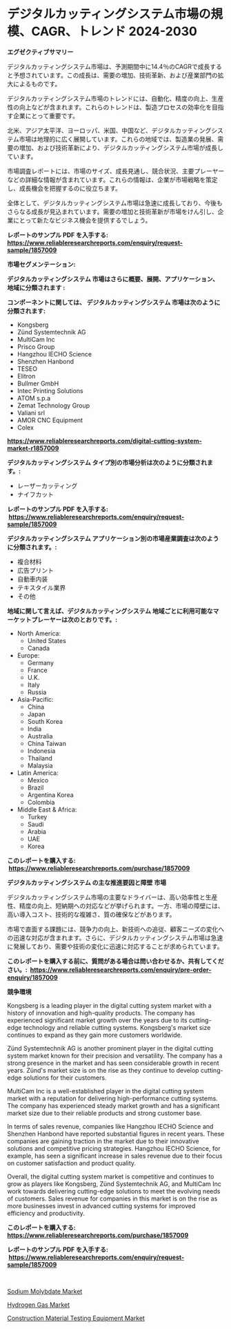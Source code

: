 <p><h1>デジタルカッティングシステム市場の規模、CAGR、トレンド 2024-2030</h1></p><p><strong>エグゼクティブサマリー</strong></p>
<p><p>デジタルカッティングシステム市場は、予測期間中に14.4％のCAGRで成長すると予想されています。この成長は、需要の増加、技術革新、および産業部門の拡大によるものです。</p><p>デジタルカッティングシステム市場のトレンドには、自動化、精度の向上、生産性の向上などが含まれます。これらのトレンドは、製造プロセスの効率化を目指す企業にとって重要です。</p><p>北米、アジア太平洋、ヨーロッパ、米国、中国など、デジタルカッティングシステム市場は地理的に広く展開しています。これらの地域では、製造業の発展、需要の増加、および技術革新により、デジタルカッティングシステム市場が成長しています。</p><p>市場調査レポートには、市場のサイズ、成長見通し、競合状況、主要プレーヤーなどの詳細な情報が含まれています。これらの情報は、企業が市場戦略を策定し、成長機会を把握するのに役立ちます。</p><p>全体として、デジタルカッティングシステム市場は急速に成長しており、今後もさらなる成長が見込まれています。需要の増加と技術革新が市場をけん引し、企業にとって新たなビジネス機会を提供するでしょう。</p></p>
<p><strong>レポートのサンプル PDF を入手する: <a href="https://www.reliableresearchreports.com/enquiry/request-sample/1857009">https://www.reliableresearchreports.com/enquiry/request-sample/1857009</a></strong></p>
<p><strong>市場セグメンテーション:</strong></p>
<p><strong> デジタルカッティングシステム 市場はさらに概要、展開、アプリケーション、地域に分類されます :</strong></p>
<p><strong>コンポーネントに関しては、 デジタルカッティングシステム 市場は次のように分類されます: &nbsp;</strong></p>
<p><ul><li>Kongsberg</li><li>Zünd Systemtechnik AG</li><li>MultiCam Inc</li><li>Prisco Group</li><li>Hangzhou IECHO Science</li><li>Shenzhen Hanbond</li><li>TESEO</li><li>Elitron</li><li>Bullmer GmbH</li><li>Intec Printing Solutions</li><li>ATOM s.p.a</li><li>Zemat Technology Group</li><li>Valiani srl</li><li>AMOR CNC Equipment</li><li>Colex</li></ul></p>
<p><strong><a href="https://www.reliableresearchreports.com/digital-cutting-system-market-r1857009">https://www.reliableresearchreports.com/digital-cutting-system-market-r1857009</a></strong></p>
<p><strong> デジタルカッティングシステム タイプ別の市場分析は次のように分類されます。:</strong></p>
<p><ul><li>レーザーカッティング</li><li>ナイフカット</li></ul></p>
<p><strong>レポートのサンプル PDF を入手する: &nbsp;<a href="https://www.reliableresearchreports.com/enquiry/request-sample/1857009">https://www.reliableresearchreports.com/enquiry/request-sample/1857009</a></strong></p>
<p><strong> デジタルカッティングシステム アプリケーション別の市場産業調査は次のように分類されます。:</strong></p>
<p><ul><li>複合材料</li><li>広告プリント</li><li>自動車内装</li><li>テキスタイル業界</li><li>その他</li></ul></p>
<p><strong>地域に関して言えば、デジタルカッティングシステム 地域ごとに利用可能なマーケットプレーヤーは次のとおりです。:</strong></p>
<p><ul>
    <li>
        North America:
        <ul>
            <li>United States</li>
            <li>Canada</li>
        </ul>
    </li>
    <li>
        Europe:
        <ul>
            <li>Germany</li>
            <li>France</li>
            <li>U.K.</li>
            <li>Italy</li>
            <li>Russia</li>
        </ul>
    </li>
    <li>
        Asia-Pacific:
        <ul>
            <li>China</li>
            <li>Japan</li>
            <li>South Korea</li>
            <li>India</li>
            <li>Australia</li>
            <li>China Taiwan</li>
            <li>Indonesia</li>
            <li>Thailand</li>
            <li>Malaysia</li>
        </ul>
    </li>
    <li>
        Latin America:
        <ul>
            <li>Mexico</li>
            <li>Brazil</li>
            <li>Argentina Korea</li>
            <li>Colombia</li>
        </ul>
    </li>
    <li>
        Middle East & Africa:
        <ul>
            <li>Turkey</li>
            <li>Saudi</li>
            <li>Arabia</li>
            <li>UAE</li>
            <li>Korea</li>
        </ul>
    </li>
    </ul></p>
<p><strong>このレポートを購入する: &nbsp;<a href="https://www.reliableresearchreports.com/purchase/1857009">https://www.reliableresearchreports.com/purchase/1857009</a></strong></p>
<p><strong>デジタルカッティングシステム の主な推進要因と障壁 市場</strong></p>
<p><p>デジタルカッティングシステム市場の主要なドライバーは、高い効率性と生産性、精度の向上、短納期への対応などが挙げられます。一方、市場の障壁には、高い導入コスト、技術的な複雑さ、質の確保などがあります。</p><p>市場で直面する課題には、競争力の向上、新技術への追従、顧客ニーズの変化への迅速な対応が含まれます。さらに、デジタルカッティングシステム市場は急速に発展しており、需要や技術の変化に迅速に対応することが求められています。</p></p>
<p><strong>このレポートを購入する前に、質問がある場合は問い合わせるか、共有してください。:&nbsp; <a href="https://www.reliableresearchreports.com/enquiry/pre-order-enquiry/1857009">https://www.reliableresearchreports.com/enquiry/pre-order-enquiry/1857009</a></strong></p>
<p><strong>競争環境</strong></p>
<p><p>Kongsberg is a leading player in the digital cutting system market with a history of innovation and high-quality products. The company has experienced significant market growth over the years due to its cutting-edge technology and reliable cutting systems. Kongsberg's market size continues to expand as they gain more customers worldwide.</p><p>Zünd Systemtechnik AG is another prominent player in the digital cutting system market known for their precision and versatility. The company has a strong presence in the market and has seen considerable growth in recent years. Zünd's market size is on the rise as they continue to develop cutting-edge solutions for their customers.</p><p>MultiCam Inc is a well-established player in the digital cutting system market with a reputation for delivering high-performance cutting systems. The company has experienced steady market growth and has a significant market size due to their reliable products and strong customer base.</p><p>In terms of sales revenue, companies like Hangzhou IECHO Science and Shenzhen Hanbond have reported substantial figures in recent years. These companies are gaining traction in the market due to their innovative solutions and competitive pricing strategies. Hangzhou IECHO Science, for example, has seen a significant increase in sales revenue due to their focus on customer satisfaction and product quality.</p><p>Overall, the digital cutting system market is competitive and continues to grow as players like Kongsberg, Zünd Systemtechnik AG, and MultiCam Inc work towards delivering cutting-edge solutions to meet the evolving needs of customers. Sales revenue for companies in this market is on the rise as more businesses invest in advanced cutting systems for improved efficiency and productivity.</p></p>
<p><strong>このレポートを購入する: &nbsp; <a href="https://www.reliableresearchreports.com/purchase/1857009">https://www.reliableresearchreports.com/purchase/1857009</a></strong></p>
<p><strong>レポートのサンプル PDF を入手する: &nbsp;<a href="https://www.reliableresearchreports.com/enquiry/request-sample/1857009">https://www.reliableresearchreports.com/enquiry/request-sample/1857009</a></strong><strong></strong></p>
<p>&nbsp;</p>
<p><p><a href="https://issuu.com/reportprime-2/docs/sodium-molybdate-market-size-2030.pptx">Sodium Molybdate Market</a></p><p><a href="https://issuu.com/reportprime-2/docs/hydrogen-gas-market-size-2030.pptx">Hydrogen Gas Market</a></p><p><a href="https://view.publitas.com/reportprime-1/construction-material-testing-equipment-market-share-evolution-and-market-growth-trends-2024-2031/">Construction Material Testing Equipment Market</a></p></p>